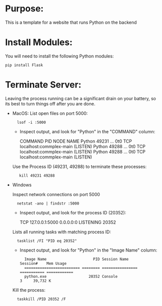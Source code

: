 # Purpose:

This is a template for a website that runs Python on the backend

# Install Modules:

You will need to install the following Python modules:

    pip install Flask

# Terminate Server:

Leaving the process running can be a significant drain on your battery, so its best to turn things off after you are done.

- MacOS:
    List open files on port 5000:

        lsof -i :5000

    - Inspect output, and look for "Python" in the "COMMAND" column:

        COMMAND     PID     NODE NAME
        Python    49231 ... 0t0  TCP localhost:commplex-main (LISTEN)
        Python    49288 ... 0t0  TCP localhost:commplex-main (LISTEN)
        Python    49288 ... 0t0  TCP localhost:commplex-main (LISTEN)

    Use the Process ID (49231, 49288) to terminate these processes:

         kill 49231 49288 

- Windows

    Inspect network connections on port 5000

        netstat -ano | findstr :5000
    
     - Inspect output, and look for the process ID (20352):

        TCP    127.0.0.1:5000         0.0.0.0:0              LISTENING       20352

    Lists all running tasks with matching process ID:

        tasklist /FI "PID eq 20352"

    - Inspect output, and look for "Python" in the "Image Name" column:
  
            Image Name                     PID Session Name        Session#    Mem Usage
            ========================= ======== ================ =========== ============
            python.exe                   20352 Console                    3     39,732 K

    Kill the process:

        taskkill /PID 20352 /F
